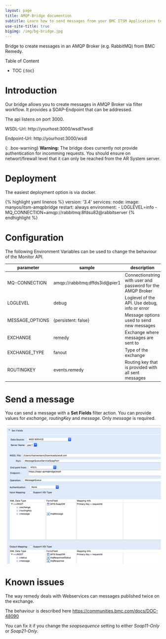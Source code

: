 ```yaml
---
layout: page
title: AMQP-Bridge documention
subtitle: Learn how to send messages from your BMC ITSM Applications to AMQP Brokers 
use-site-title: true
bigimg: /img/bg-bridge.jpg
---
```


Bridge to create messages in an AMQP Broker (e.g. RabbitMQ) from BMC Remedy.

Table of Content

* TOC
{:toc}

# Introduction

Our bridge allows you to create messages in AMQP Broker via filter workflow. It provides a SOAP-Endpoint that can be addressed.

The api listens on port 3000.

WSDL-Url: http://yourhost:3000/wsdl?wsdl

Endpoint-Url: http://yourhost:3000/wsdl

{: .box-warning}
**Warning:** The bridge does currently not provide authentication for incomming requests. You should ensure on networt/firewall level that it can only be reached from the AR System server.

# Deployment

The easiest deployment option is via docker.

{% highlight yaml linenos %}
version: '3.4' 
services: 
  node: 
    image: manyos/itsm-amqpbridge
    restart: always
    environment:
      - LOGLEVEL=info
      - MQ_CONNECTION=amqp://rabbitmq:8fdsu82@rabbitserver
{% endhighlight %}

# Configuration

The following Environment Variables can be used to change the behaviour of the Monitor API. 

| parameter|sample|description|default|
|---|---|---|---|
|MQ-CONNECTION|amqp://rabbitmq:dffds3id@pier1|Connectionstring with user and password for the AMQP Broker||
|LOGLEVEL|debug|Loglevel of the API. Use debug, info or error|error|
|MESSAGE_OPTIONS|{persistent: false}|Message options used to send new messages|{persistent: true}|
|EXCHANGE|remedy|Exchange where messages are sent to|mys.soapgateway|
|EXCHANGE_TYPE|fanout|Type of the exchange|topic|
|ROUTINGKEY|events.remedy|Routing key that is provided with all sent messages|mys.soapgateway.undefined|

# Send a message

You can send a message with a **Set Fields** filter action. You can provide values for *exchange*, *routingKey* and *message*. Only *message* is required.

![useful image](img/set-fields.png)

# Known issues

The way remedy deals with Webservices can messages published twice on the exchange.

The behaviour is described here <https://communities.bmc.com/docs/DOC-48090>

You can fix it if you change the *soapsequence* setting to either *Soap11-Only* or *Soap21-Only*.